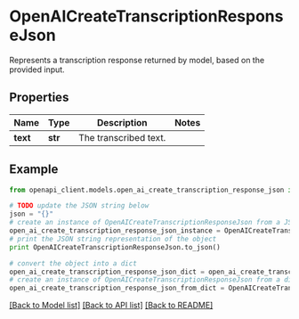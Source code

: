 # OpenAICreateTranscriptionResponseJson

Represents a transcription response returned by model, based on the provided input.

## Properties
Name | Type | Description | Notes
------------ | ------------- | ------------- | -------------
**text** | **str** | The transcribed text. | 

## Example

```python
from openapi_client.models.open_ai_create_transcription_response_json import OpenAICreateTranscriptionResponseJson

# TODO update the JSON string below
json = "{}"
# create an instance of OpenAICreateTranscriptionResponseJson from a JSON string
open_ai_create_transcription_response_json_instance = OpenAICreateTranscriptionResponseJson.from_json(json)
# print the JSON string representation of the object
print OpenAICreateTranscriptionResponseJson.to_json()

# convert the object into a dict
open_ai_create_transcription_response_json_dict = open_ai_create_transcription_response_json_instance.to_dict()
# create an instance of OpenAICreateTranscriptionResponseJson from a dict
open_ai_create_transcription_response_json_from_dict = OpenAICreateTranscriptionResponseJson.from_dict(open_ai_create_transcription_response_json_dict)
```
[[Back to Model list]](../README.md#documentation-for-models) [[Back to API list]](../README.md#documentation-for-api-endpoints) [[Back to README]](../README.md)


